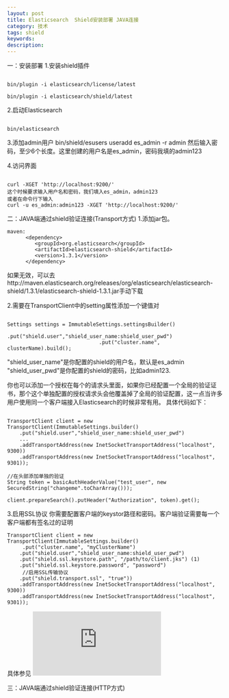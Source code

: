 ```yaml
---
layout: post
title: Elasticsearch  Shield安装部署 JAVA连接
category: 技术
tags: shield
keywords: 
description: 
---
```



一：安装部署
1.安装shield插件

```

bin/plugin -i elasticsearch/license/latest

bin/plugin -i elasticsearch/shield/latest

```

2.启动Elasticsearch

```

bin/elasticsearch

```

3.添加admin用户
bin/shield/esusers useradd es_admin -r admin
然后输入密码，至少6个长度。这里创建的用户名是es_admin，密码我填的admin123

4.访问界面

```

curl -XGET 'http://localhost:9200/'
这个时候要求输入用户名和密码，我们填入es_admin，admin123
或者在命令行下输入
curl -u es_admin:admin123 -XGET 'http://localhost:9200/'

```

二：JAVA端通过shield验证连接(Transport方式)
1.添加jar包。

```
maven:
      <dependency>
         <groupId>org.elasticsearch</groupId>
         <artifactId>elasticsearch-shield</artifactId>
         <version>1.3.1</version>
      </dependency>
```

如果无效，可以去http://maven.elasticsearch.org/releases/org/elasticsearch/elasticsearch-shield/1.3.1/elasticsearch-shield-1.3.1.jar手动下载

2.需要在TransportClient中的setting属性添加一个键值对

```

Settings settings = ImmutableSettings.settingsBuilder()
                              .put("shield.user","shield_user_name:shield_user_pwd")
                              .put("cluster.name", clusterName).build();

```

"shield_user_name"是你配置的shield的用户名，默认是es_admin
"shield_user_pwd"是你配置的shield的密码，比如admin123.

你也可以添加一个授权在每个的请求头里面，如果你已经配置一个全局的验证证书，那个这个单独配置的授权请求头会他覆盖掉了全局的验证配置，这一点当许多用户使用同一个客户端接入Elasticsearch的时候非常有用。
具体代码如下：

```

TransportClient client = new TransportClient(ImmutableSettings.builder()
    .put("shield.user","shield_user_name:shield_user_pwd")
    ...
    .addTransportAddress(new InetSocketTransportAddress("localhost", 9300))
    .addTransportAddress(new InetSocketTransportAddress("localhost", 9301));

//在头部添加单独的验证
String token = basicAuthHeaderValue("test_user", new SecuredString("changeme".toCharArray()));

client.prepareSearch().putHeader("Authorization", token).get();

```

3.启用SSL协议
你需要配置客户端的keystor路径和密码。客户端验证需要每一个客户端都有签名过的证明

```
TransportClient client = new TransportClient(ImmutableSettings.builder()
     .put("cluster.name", "myClusterName")
    .put("shield.user","shield_user_name:shield_user_pwd")
    .put("shield.ssl.keystore.path", "/path/to/client.jks") (1)
    .put("shield.ssl.keystore.password", "password")
     //启用SSL传输协议
    .put("shield.transport.ssl", "true"))
    .addTransportAddress(new InetSocketTransportAddress("localhost", 9300))
    .addTransportAddress(new InetSocketTransportAddress("localhost", 9301));

```

具体参见
![具体参见](https://www.elastic.co/guide/en/shield/current/_using_elasticsearch_java_clients_with_shield.html#disabling-client-auth)

三：JAVA端通过shield验证连接(HTTP方式)




